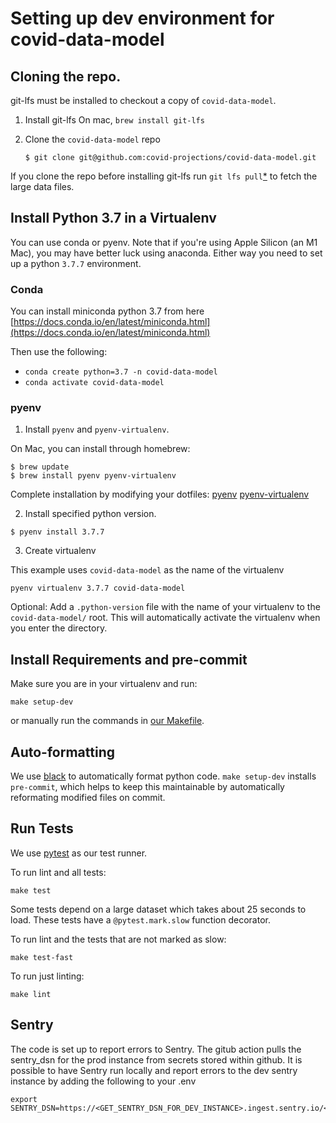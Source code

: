 # Setting up dev environment for covid-data-model

## Cloning the repo.

git-lfs must be installed to checkout a copy of `covid-data-model`.

1. Install git-lfs
  On mac, `brew install git-lfs`

2. Clone the `covid-data-model` repo
    ```
    $ git clone git@github.com:covid-projections/covid-data-model.git
    ```
If you clone the repo before installing git-lfs run `git lfs pull`[*](https://github.com/git-lfs/git-lfs/issues/325#issuecomment-149713215) to fetch the large data files.

## Install Python 3.7 in a Virtualenv

You can use conda or pyenv.  Note that if you're using Apple Silicon (an M1 Mac), you may have better luck using anaconda. Either way you need to set up a python `3.7.7` environment.

### Conda
You can install miniconda python 3.7 from here
[https://docs.conda.io/en/latest/miniconda.html](https://docs.conda.io/en/latest/miniconda.html)

Then use the following:
- `conda create python=3.7 -n covid-data-model`
- `conda activate covid-data-model`

### pyenv

1. Install `pyenv` and `pyenv-virtualenv`.

  On Mac, you can install through homebrew:

  ```
  $ brew update
  $ brew install pyenv pyenv-virtualenv
  ```
  Complete installation by modifying your dotfiles: [pyenv](https://github.com/pyenv/pyenv#basic-github-checkout)
  [pyenv-virtualenv](https://github.com/pyenv/pyenv-virtualenv#installing-with-homebrew-for-macos-users)

2. Install specified python version.

  ```
  $ pyenv install 3.7.7
  ```

3. Create virtualenv

  This example uses `covid-data-model` as the name of the virtualenv
  ```
  pyenv virtualenv 3.7.7 covid-data-model
  ```

  Optional: Add a `.python-version` file with the name of your virtualenv to the `covid-data-model/` root.
  This will automatically activate the virtualenv when you enter the directory.

## Install Requirements and pre-commit

Make sure you are in your virtualenv and run:

```
make setup-dev
```

or manually run the commands in [our Makefile](https://github.com/covid-projections/covid-data-model/blob/main/Makefile).


## Auto-formatting

We use [black](https://github.com/psf/black) to automatically format python code.
`make setup-dev` installs `pre-commit`, which helps to keep this maintainable by automatically
reformating modified files on commit.


## Run Tests

We use [pytest](https://docs.pytest.org/) as our test runner.

To run lint and all tests:
```
make test
```

Some tests depend on a large dataset which takes about 25 seconds to load. These tests have a `@pytest.mark.slow` function decorator.

To run lint and the tests that are not marked as slow:
```
make test-fast
```

To run just linting:
```
make lint
```

## Sentry

The code is set up to report errors to Sentry. The gitub action pulls the sentry_dsn for the prod instance from secrets stored within github. It is possible to have Sentry run locally and report errors to the dev sentry instance by adding the following to your .env

```
export SENTRY_DSN=https://<GET_SENTRY_DSN_FOR_DEV_INSTANCE>.ingest.sentry.io/<DEV_INSTANCE>
```
